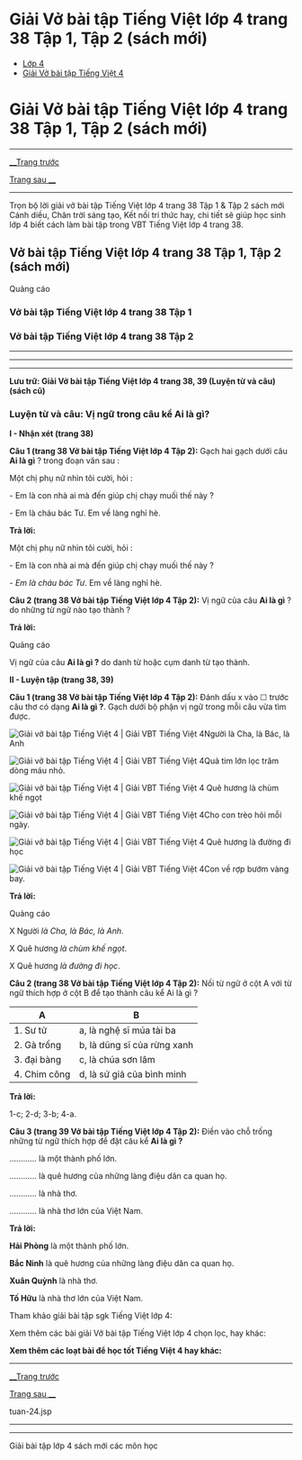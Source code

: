 # Giải Vở bài tập Tiếng Việt lớp 4 trang 38 Tập 1, Tập 2 (sách mới)

  * [Lớp 4](https://vietjack.com/series/lop-4.jsp)
  * [Giải Vở bài tập Tiếng Việt 4](https://vietjack.com/giai-vo-bai-tap-tieng-viet-4/index.jsp)



# Giải Vở bài tập Tiếng Việt lớp 4 trang 38 Tập 1, Tập 2 (sách mới)

* * *

[__Trang trước](https://vietjack.com/giai-vo-bai-tap-tieng-viet-4/tuan-24.jsp)

[Trang sau __](https://vietjack.com/giai-vo-bai-tap-tieng-viet-4/tuan-24.jsp)

* * *

Trọn bộ lời giải vở bài tập Tiếng Việt lớp 4 trang 38 Tập 1 & Tập 2 sách mới Cánh diều, Chân trời sáng tạo, Kết nối tri thức hay, chi tiết sẽ giúp học sinh lớp 4 biết cách làm bài tập trong VBT Tiếng Việt lớp 4 trang 38.

## Vở bài tập Tiếng Việt lớp 4 trang 38 Tập 1, Tập 2 (sách mới)

Quảng cáo

### **Vở bài tập Tiếng Việt lớp 4 trang 38 Tập 1**

### **Vở bài tập Tiếng Việt lớp 4 trang 38 Tập 2**

* * *

* * *

* * *

**Lưu trữ: Giải Vở bài tập Tiếng Việt lớp 4 trang 38, 39 (Luyện từ và câu) (sách cũ)**

### **Luyện từ và câu: Vị ngữ trong câu kể Ai là gì?**

**I - Nhận xét (trang 38)**

**Câu 1 (trang 38 Vở bài tập Tiếng Việt lớp 4 Tập 2):** Gạch hai gạch dưới câu **Ai là gì** ? trong đoạn văn sau :

Một chị phụ nữ nhìn tôi cười, hỏi :

\- Em là con nhà ai mà đến giúp chị chạy muối thế này ?

\- Em là cháu bác Tư. Em về làng nghỉ hè.

**Trả lời:**

Một chị phụ nữ nhìn tôi cười, hỏi :

\- Em là con nhà ai mà đến giúp chị chạy muối thế này ?

\- _Em là cháu bác Tư_. Em về làng nghỉ hè.

**Câu 2 (trang 38 Vở bài tập Tiếng Việt lớp 4 Tập 2):** Vị ngữ của câu **Ai là gì** ? do những từ ngữ nào tạo thành ?

**Trả lời:**

Quảng cáo

Vị ngữ của câu **Ai là gì ?** do danh từ hoặc cụm danh từ tạo thành.

**II - Luyện tập (trang 38, 39)**

**Câu 1 (trang 38 Vở bài tập Tiếng Việt lớp 4 Tập 2):** Đánh dấu x vào ☐ trước câu thơ có dạng **Ai là gì ?**. Gạch dưới bộ phận vị ngữ trong mỗi câu vừa tìm được.

![Giải vở bài tập Tiếng Việt 4 | Giải VBT Tiếng Việt 4](https://vietjack.com/giai-vo-bai-tap-tieng-viet-4/images/tap-lam-van-tuan-1-trang-5-6-vbt-tieng-viet-4-tap-1.PNG)Người là Cha, là Bác, là Anh

![Giải vở bài tập Tiếng Việt 4 | Giải VBT Tiếng Việt 4](https://vietjack.com/giai-vo-bai-tap-tieng-viet-4/images/tap-lam-van-tuan-1-trang-5-6-vbt-tieng-viet-4-tap-1.PNG)Quả tim lớn lọc trăm dòng máu nhỏ.

![Giải vở bài tập Tiếng Việt 4 | Giải VBT Tiếng Việt 4](https://vietjack.com/giai-vo-bai-tap-tieng-viet-4/images/tap-lam-van-tuan-1-trang-5-6-vbt-tieng-viet-4-tap-1.PNG) Quê hương là chùm khế ngọt

![Giải vở bài tập Tiếng Việt 4 | Giải VBT Tiếng Việt 4](https://vietjack.com/giai-vo-bai-tap-tieng-viet-4/images/tap-lam-van-tuan-1-trang-5-6-vbt-tieng-viet-4-tap-1.PNG)Cho con trèo hỏi mỗi ngày.

![Giải vở bài tập Tiếng Việt 4 | Giải VBT Tiếng Việt 4](https://vietjack.com/giai-vo-bai-tap-tieng-viet-4/images/tap-lam-van-tuan-1-trang-5-6-vbt-tieng-viet-4-tap-1.PNG) Quê hương là đường đi học

![Giải vở bài tập Tiếng Việt 4 | Giải VBT Tiếng Việt 4](https://vietjack.com/giai-vo-bai-tap-tieng-viet-4/images/tap-lam-van-tuan-1-trang-5-6-vbt-tieng-viet-4-tap-1.PNG)Con về rợp bướm vàng bay.

**Trả lời:**

Quảng cáo

X Người _là Cha, là Bác, là Anh_.

X Quê hương _là chùm khế ngọt_.

X Quê hương _là đường đi học_.

**Câu 2 (trang 38 Vở bài tập Tiếng Việt lớp 4 Tập 2):** Nối từ ngữ ở cột A với từ ngữ thích hợp ở cột B để tạo thành câu kể Ai là gì ?

A| B   
---|---  
1\. Sư tử | a, là nghệ sĩ múa tài ba   
2\. Gà trống | b, là dũng sĩ của rừng xanh  
3\. đại bàng | c, là chúa sơn lâm  
4\. Chim công | d, là sứ giả của bình minh  
  
**Trả lời:**

1-c; 2-d; 3-b; 4-a. 

**Câu 3 (trang 39 Vở bài tập Tiếng Việt lớp 4 Tập 2):** Điền vào chỗ trống những từ ngữ thích hợp để đặt câu kể **Ai là gì ?**

............ là một thành phố lớn.

............ là quê hương của những làng điệu dân ca quan họ.

............ là nhà thơ.

............ là nhà thơ lớn của Việt Nam.

**Trả lời:**

**Hải Phòng** là một thành phố lớn.

**Bắc Ninh** là quê hương của những làng điệu dân ca quan họ.

**Xuân Quỳnh** là nhà thơ.

**Tố Hữu** là nhà thơ lớn của Việt Nam.

Tham khảo giải bài tập sgk Tiếng Việt lớp 4:

Xem thêm các bài giải Vở bài tập Tiếng Việt lớp 4 chọn lọc, hay khác:

**Xem thêm các loạt bài để học tốt Tiếng Việt 4 hay khác:**

* * *

[__Trang trước](https://vietjack.com/giai-vo-bai-tap-tieng-viet-4/tuan-24.jsp)

[Trang sau __](https://vietjack.com/giai-vo-bai-tap-tieng-viet-4/tuan-24.jsp)

tuan-24.jsp

* * *

* * *

Giải bài tập lớp 4 sách mới các môn học
